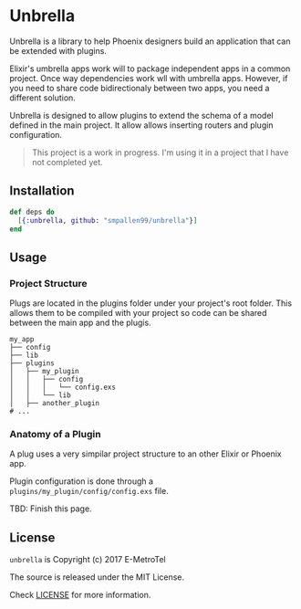 # Unbrella

Unbrella is a library to help Phoenix designers build an application that can be extended with plugins.

Elixir's umbrella apps work will to package independent apps in a common project. Once way dependencies work wll with umbrella apps. However, if you need to share code bidirectionaly between two apps, you need a different solution.

Unbrella is designed to allow plugins to extend the schema of a model defined in the main project. It allow allows inserting routers and plugin configuration.

> This project is a work in progress. I'm using it in a project that I have not completed yet.

## Installation

```elixir
def deps do
  [{:unbrella, github: "smpallen99/unbrella"}]
end
```

## Usage

### Project Structure

Plugs are located in the plugins folder under your project's root folder. This allows them to be compiled with your project so code can be shared between the main app and the plugis.

```
my_app
├── config
├── lib
├── plugins
│   ├── my_plugin
│   │   ├── config
│   │   │   └── config.exs
│   │   └── lib 
│   ├── another_plugin
# ...
```

### Anatomy of a Plugin

A plug uses a very simpilar project structure to an other Elixir or Phoenix app.

Plugin configuration is done through a `plugins/my_plugin/config/config.exs` file. 

TBD: Finish this page.

## License

`unbrella` is Copyright (c) 2017 E-MetroTel

The source is released under the MIT License.

Check [LICENSE](LICENSE) for more information.

